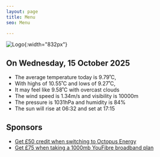 ```yaml
---
layout: page
title: Menu
seo: Menu

---
```


![Logo](/images/logo.jpg){:width="832px"}

<!-- weather_marker starts -->
## On Wednesday, 15 October 2025

- The average temperature today is 9.79˚C,
- With highs of 10.55˚C and lows of 9.27˚C,
- It may feel like 9.58˚C with overcast clouds
- The wind speed is 1.34m/s and visibility is 10000m
- The pressure is 1031hPa and humidity is 84%
- The sun will rise at 06:32 and set at 17:15

<!-- weather_marker ends -->

## Sponsors

- [Get £50 credit when switching to Octopus Energy](https://bit.ly/3oD1nnS)
- [Get £75 when taking a 1000mb YouFibre broadband plan](https://aklam.io/91zWhU?)
